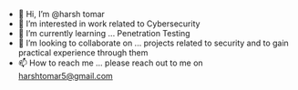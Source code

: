 - 👋 Hi, I’m @harsh tomar
- 👀 I’m interested in work related to Cybersecurity
- 🌱 I’m currently learning ... Penetration Testing
- 💞️ I’m looking to collaborate on ... projects related to security and to gain practical experience through them
- 📫 How to reach me ... please reach out to me on harshtomar5@gmail.com

<!---
harshtomar8/harshtomar8 is a ✨ special ✨ repository because its `README.md` (this file) appears on your GitHub profile.
You can click the Preview link to take a look at your changes.
--->

